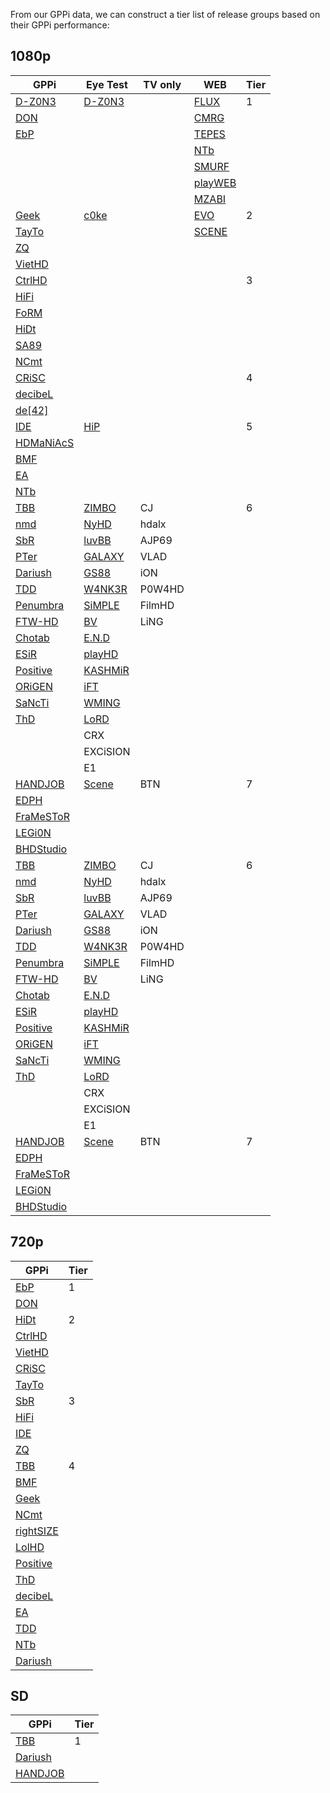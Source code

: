From our GPPi data, we can construct a tier list of release groups based on their GPPi performance:

## 1080p

| GPPi                                                           | Eye Test                                                   | TV only | WEB                                                        | Tier |
| -------------------------------------------------------------- | ---------------------------------------------------------- | ------- | ---------------------------------------------------------- | ---- |
| [D-Z0N3](../Custom%20Formats/Release%20Groups.md#d-z0n3)       | [D-Z0N3](../Custom%20Formats/Release%20Groups.md#d-z0n3)   |         | [FLUX](../Custom%20Formats/Release%20Groups.md#flux)       | 1    |
| [DON](../Custom%20Formats/Release%20Groups.md#don)             |                                                            |         | [CMRG](../Custom%20Formats/Release%20Groups.md#cmrg)       |      |
| [EbP](../Custom%20Formats/Release%20Groups.md#ebp)             |                                                            |         | [TEPES](../Custom%20Formats/Release%20Groups.md#tepes)     |      |
|                                                                |                                                            |         | [NTb](../Custom%20Formats/Release%20Groups.md#ntb)         |      |
|                                                                |                                                            |         | [SMURF](../Custom%20Formats/Release%20Groups.md#smurf)     |      |
|                                                                |                                                            |         | [playWEB](../Custom%20Formats/Release%20Groups.md#playweb) |      |
|                                                                |                                                            |         | [MZABI](../Custom%20Formats/Release%20Groups.md#mzabi)     |      |
| [Geek](../Custom%20Formats/Release%20Groups.md#geek)           | [c0ke](../Custom%20Formats/Release%20Groups.md#c0ke)       |         | [EVO](../Custom%20Formats/Release%20Groups.md#evo)         | 2    |
| [TayTo](../Custom%20Formats/Release%20Groups.md#tayto)         |                                                            |         | [SCENE](../Custom%20Formats/Release%20Groups.md#scene)     |      |
| [ZQ](../Custom%20Formats/Release%20Groups.md#zq)               |                                                            |         |                                                            |      |
| [VietHD](../Custom%20Formats/Release%20Groups.md#viethd)       |                                                            |         |                                                            |      |
| [CtrlHD](../Custom%20Formats/Release%20Groups.md#ctrlhd)       |                                                            |         |                                                            | 3    |
| [HiFi](../Custom%20Formats/Release%20Groups.md#hifi)           |                                                            |         |                                                            |      |
| [FoRM](../Custom%20Formats/Release%20Groups.md#form)           |                                                            |         |                                                            |      |
| [HiDt](../Custom%20Formats/Release%20Groups.md#hidt)           |                                                            |         |                                                            |      |
| [SA89](../Custom%20Formats/Release%20Groups.md#sa89)           |                                                            |         |                                                            |      |
| [NCmt](../Custom%20Formats/Release%20Groups.md#ncmt)           |                                                            |         |                                                            |      |
| [CRiSC](../Custom%20Formats/Release%20Groups.md#crisc)         |                                                            |         |                                                            | 4    |
| [decibeL](../Custom%20Formats/Release%20Groups.md#decibel)     |                                                            |         |                                                            |      |
| [de[42]](../Custom%20Formats/Release%20Groups.md#de42)         |                                                            |         |                                                            |      |
| [IDE](../Custom%20Formats/Release%20Groups.md#ide)             | [HiP](../Custom%20Formats/Release%20Groups.md#hip)         |         |                                                            | 5    |
| [HDMaNiAcS](../Custom%20Formats/Release%20Groups.md#hdmaniacs) |                                                            |         |                                                            |      |
| [BMF](../Custom%20Formats/Release%20Groups.md#bmf)             |                                                            |         |                                                            |      |
| [EA](../Custom%20Formats/Release%20Groups.md#ea)               |                                                            |         |                                                            |      |
| [NTb](../Custom%20Formats/Release%20Groups.md#ntb)             |                                                            |         |                                                            |      |
| [TBB](../Custom%20Formats/Release%20Groups.md#tbb)             | [ZIMBO](../Custom%20Formats/Release%20Groups.md#zimbo)     | CJ      |                                                            | 6    |
| [nmd](../Custom%20Formats/Release%20Groups.md#nmd)             | [NyHD](../Custom%20Formats/Release%20Groups.md#nyhd)       | hdalx   |                                                            |      |
| [SbR](../Custom%20Formats/Release%20Groups.md#sbr)             | [luvBB](../Custom%20Formats/Release%20Groups.md#luvbb)     | AJP69   |                                                            |      |
| [PTer](../Custom%20Formats/Release%20Groups.md#pter)           | [GALAXY](../Custom%20Formats/Release%20Groups.md#galaxy)   | VLAD    |                                                            |      |
| [Dariush](../Custom%20Formats/Release%20Groups.md#dariush)     | [GS88](../Custom%20Formats/Release%20Groups.md#gs88)       | iON     |                                                            |      |
| [TDD](../Custom%20Formats/Release%20Groups.md#tdd)             | [W4NK3R](../Custom%20Formats/Release%20Groups.md#w4nk3r)   | P0W4HD  |                                                            |      |
| [Penumbra](../Custom%20Formats/Release%20Groups.md#penumbra)   | [SiMPLE](../Custom%20Formats/Release%20Groups.md#simple)   | FilmHD  |                                                            |      |
| [FTW-HD](../Custom%20Formats/Release%20Groups.md#ftw-hd)       | [BV](../Custom%20Formats/Release%20Groups.md#bv)           | LiNG    |                                                            |      |
| [Chotab](../Custom%20Formats/Release%20Groups.md#chotab)       | [E.N.D](../Custom%20Formats/Release%20Groups.md#end)       |         |                                                            |      |
| [ESiR](../Custom%20Formats/Release%20Groups.md#esir)           | [playHD](../Custom%20Formats/Release%20Groups.md#playhd)   |         |                                                            |      |
| [Positive](../Custom%20Formats/Release%20Groups.md#positive)   | [KASHMiR](../Custom%20Formats/Release%20Groups.md#kashmir) |         |                                                            |      |
| [ORiGEN](../Custom%20Formats/Release%20Groups.md#origen)       | [iFT](../Custom%20Formats/Release%20Groups.md#ift)         |         |                                                            |      |
| [SaNcTi](../Custom%20Formats/Release%20Groups.md#sancti)       | [WMING](../Custom%20Formats/Release%20Groups.md#wming)     |         |                                                            |      |
| [ThD](../Custom%20Formats/Release%20Groups.md#thd)             | [LoRD](../Custom%20Formats/Release%20Groups.md#lord)       |         |                                                            |      |
|                                                                | CRX                                                        |         |                                                            |      |
|                                                                | EXCiSION                                                   |         |                                                            |      |
|                                                                | E1                                                         |         |                                                            |      |
| [HANDJOB](../Custom%20Formats/Release%20Groups.md#handjob)     | [Scene](../Custom%20Formats/Release%20Groups.md#scene)     | BTN     |                                                            | 7    |
| [EDPH](../Custom%20Formats/Release%20Groups.md#edph)           |                                                            |         |                                                            |      |
| [FraMeSToR](../Custom%20Formats/Release%20Groups.md#framestor) |                                                            |         |                                                            |      |
| [LEGi0N](../Custom%20Formats/Release%20Groups.md#legi0n)       |                                                            |         |                                                            |      |
| [BHDStudio](../Custom%20Formats/Release%20Groups.md#bhdstudio) |                                                            |         |                                                            |      |
| [TBB](../Custom%20Formats/Release%20Groups.md#tbb)             | [ZIMBO](../Custom%20Formats/Release%20Groups.md#zimbo)     | CJ      |                                                            | 6    |
| [nmd](../Custom%20Formats/Release%20Groups.md#nmd)             | [NyHD](../Custom%20Formats/Release%20Groups.md#nyhd)       | hdalx   |                                                            |      |
| [SbR](../Custom%20Formats/Release%20Groups.md#sbr)             | [luvBB](../Custom%20Formats/Release%20Groups.md#luvbb)     | AJP69   |                                                            |      |
| [PTer](../Custom%20Formats/Release%20Groups.md#pter)           | [GALAXY](../Custom%20Formats/Release%20Groups.md#galaxy)   | VLAD    |                                                            |      |
| [Dariush](../Custom%20Formats/Release%20Groups.md#dariush)     | [GS88](../Custom%20Formats/Release%20Groups.md#gs88)       | iON     |                                                            |      |
| [TDD](../Custom%20Formats/Release%20Groups.md#tdd)             | [W4NK3R](../Custom%20Formats/Release%20Groups.md#w4nk3r)   | P0W4HD  |                                                            |      |
| [Penumbra](../Custom%20Formats/Release%20Groups.md#penumbra)   | [SiMPLE](../Custom%20Formats/Release%20Groups.md#simple)   | FilmHD  |                                                            |      |
| [FTW-HD](../Custom%20Formats/Release%20Groups.md#ftw-hd)       | [BV](../Custom%20Formats/Release%20Groups.md#bv)           | LiNG    |                                                            |      |
| [Chotab](../Custom%20Formats/Release%20Groups.md#chotab)       | [E.N.D](../Custom%20Formats/Release%20Groups.md#end)       |         |                                                            |      |
| [ESiR](../Custom%20Formats/Release%20Groups.md#esir)           | [playHD](../Custom%20Formats/Release%20Groups.md#playhd)   |         |                                                            |      |
| [Positive](../Custom%20Formats/Release%20Groups.md#positive)   | [KASHMiR](../Custom%20Formats/Release%20Groups.md#kashmir) |         |                                                            |      |
| [ORiGEN](../Custom%20Formats/Release%20Groups.md#origen)       | [iFT](../Custom%20Formats/Release%20Groups.md#ift)         |         |                                                            |      |
| [SaNcTi](../Custom%20Formats/Release%20Groups.md#sancti)       | [WMING](../Custom%20Formats/Release%20Groups.md#wming)     |         |                                                            |      |
| [ThD](../Custom%20Formats/Release%20Groups.md#thd)             | [LoRD](../Custom%20Formats/Release%20Groups.md#lord)       |         |                                                            |      |
|                                                                | CRX                                                        |         |                                                            |      |
|                                                                | EXCiSION                                                   |         |                                                            |      |
|                                                                | E1                                                         |         |                                                            |      |
| [HANDJOB](../Custom%20Formats/Release%20Groups.md#handjob)     | [Scene](../Custom%20Formats/Release%20Groups.md#scene)     | BTN     |                                                            | 7    |
| [EDPH](../Custom%20Formats/Release%20Groups.md#edph)           |                                                            |         |                                                            |      |
| [FraMeSToR](../Custom%20Formats/Release%20Groups.md#framestor) |                                                            |         |                                                            |      |
| [LEGi0N](../Custom%20Formats/Release%20Groups.md#legi0n)       |                                                            |         |                                                            |      |
| [BHDStudio](../Custom%20Formats/Release%20Groups.md#bhdstudio) |                                                            |         |                                                            |      |


## 720p


| GPPi | Tier |
| ---- | ---- |
| [EbP](../Custom%20Formats/Release%20Groups.md#ebp) | 1 |
| [DON](../Custom%20Formats/Release%20Groups.md#don) |  |
| [HiDt](../Custom%20Formats/Release%20Groups.md#hidt) | 2 |
| [CtrlHD](../Custom%20Formats/Release%20Groups.md#ctrlhd) |  |
| [VietHD](../Custom%20Formats/Release%20Groups.md#viethd) |  |
| [CRiSC](../Custom%20Formats/Release%20Groups.md#crisc) |  |
| [TayTo](../Custom%20Formats/Release%20Groups.md#tayto) |  |
| [SbR](../Custom%20Formats/Release%20Groups.md#sbr) | 3 |
| [HiFi](../Custom%20Formats/Release%20Groups.md#hifi) |  |
| [IDE](../Custom%20Formats/Release%20Groups.md#ide) |  |
| [ZQ](../Custom%20Formats/Release%20Groups.md#zq) |  |
| [TBB](../Custom%20Formats/Release%20Groups.md#tbb) | 4 |
| [BMF](../Custom%20Formats/Release%20Groups.md#bmf) |  |
| [Geek](../Custom%20Formats/Release%20Groups.md#geek) |  |
| [NCmt](../Custom%20Formats/Release%20Groups.md#ncmt) |  |
| [rightSIZE](../Custom%20Formats/Release%20Groups.md#rightsize) |  |
| [LolHD](../Custom%20Formats/Release%20Groups.md#lolhd) |  |
| [Positive](../Custom%20Formats/Release%20Groups.md#positive) |  |
| [ThD](../Custom%20Formats/Release%20Groups.md#thd) |  |
| [decibeL](../Custom%20Formats/Release%20Groups.md#decibel) |  |
| [EA](../Custom%20Formats/Release%20Groups.md#ea) |  |
| [TDD](../Custom%20Formats/Release%20Groups.md#tdd) |  |
| [NTb](../Custom%20Formats/Release%20Groups.md#ntb) |  |
| [Dariush](../Custom%20Formats/Release%20Groups.md#dariush) |  |



## SD

|GPPi|Tier|
|---|---|
|[TBB](../Custom%20Formats/Release%20Groups.md#tbb)|1|
|[Dariush](../Custom%20Formats/Release%20Groups.md#dariush)|
|[HANDJOB](../Custom%20Formats/Release%20Groups.md#handjob)|


